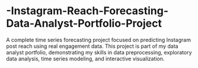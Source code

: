 # -Instagram-Reach-Forecasting-Data-Analyst-Portfolio-Project
A complete time series forecasting project focused on predicting Instagram post reach using real engagement data. This project is part of my data analyst portfolio, demonstrating my skills in data preprocessing, exploratory data analysis, time series modeling, and interactive visualization.
